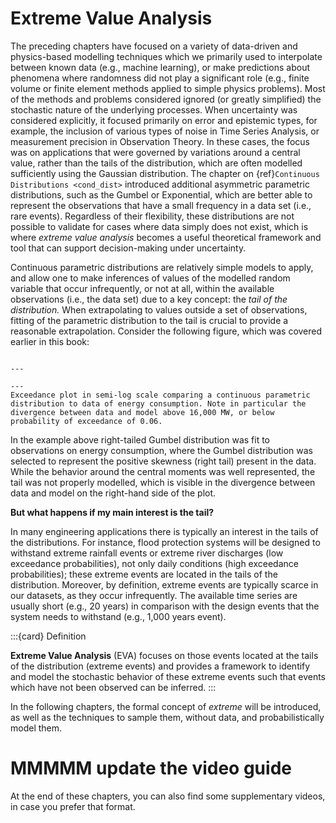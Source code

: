 # Extreme Value Analysis

The preceding chapters have focused on a variety of data-driven and physics-based modelling techniques which we primarily used to interpolate between known data (e.g., machine learning), or make predictions about phenomena where randomness did not play a significant role (e.g., finite volume or finite element methods applied to simple physics problems). Most of the methods and problems considered ignored (or greatly simplified) the stochastic nature of the underlying processes. When uncertainty was considered explicitly, it focused primarily on error and epistemic types, for example, the inclusion of various types of noise in Time Series Analysis, or measurement precision in Observation Theory. In these cases, the focus was on applications that were governed by variations around a central value, rather than the tails of the distribution, which are often modelled sufficiently using the Gaussian distribution. The chapter on {ref}`Continuous Distributions <cond_dist>` introduced additional asymmetric parametric distributions, such as the Gumbel or Exponential, which are better able to represent the observations that have a small frequency in a data set (i.e., rare events). Regardless of their flexibility, these distributions are not possible to validate for cases where data simply does not exist, which is where *extreme value analysis* becomes a useful theoretical framework and tool that can support decision-making under uncertainty.

Continuous parametric distributions are relatively simple models to apply, and allow one to make inferences of values of the modelled random variable that occur infrequently, or not at all, within the available observations (i.e., the data set) due to a key concept: the *tail of the distribution.* When extrapolating to values outside a set of observations, fitting of the parametric distribution to the tail is crucial to provide a reasonable extrapolation. Consider the following figure, which was covered earlier in this book:

```{figure} ../figures/EVA/previous_work.png

---

---
Exceedance plot in semi-log scale comparing a continuous parametric distribution to data of energy consumption. Note in particular the divergence between data and model above 16,000 MW, or below probability of exceedance of 0.06.
```

In the example above right-tailed Gumbel distribution was fit to observations on energy consumption, where the Gumbel distribution was selected to represent the positive skewness (right tail) present in the data. While the behavior around the central moments was well represented, the tail was not properly modelled, which is visible in the divergence between data and model on the right-hand side of the plot.

**But what happens if my main interest is the tail?**

In many engineering applications there is typically an interest in the tails of the distributions. For instance, flood protection systems will be designed to withstand extreme rainfall events or extreme river discharges (low exceedance probabilities), not only daily conditions (high exceedance probabilities); these extreme events are located in the tails of the distribution. Moreover, by definition, extreme events are typically scarce in our datasets, as they occur infrequently. The available time series are usually short (e.g., 20 years) in comparison with the design events that the system needs to withstand (e.g., 1,000 years event). 

:::{card} Definition

**Extreme Value Analysis** (EVA) focuses on those events located at the tails of the distribution (extreme events) and provides a framework to identify and model the stochastic behavior of these extreme events such that events which have not been observed can be inferred.
:::

 In the following chapters, the formal concept of _extreme_ will be introduced, as well as the techniques to sample them, without data, and probabilistically model them.
 
 # MMMMM update the video guide
 At the end of these chapters, you can also find some supplementary videos, in case you prefer that format.